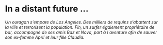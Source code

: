 # In a distant future ...

*Un ouragan s'empare de Los Angeles. Des milliers de requins s'abattent sur la ville et terrorisent la population. Fin, un surfer également propriétaire de bar, accompagné de ses amis Baz et Nova, part à l'aventure afin de sauver son ex-femme April et leur fille Claudia.*
